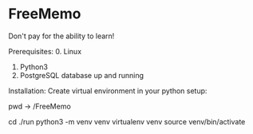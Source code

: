 # FreeMemo

Don't pay for the ability to learn!

Prerequisites:
0. Linux
1. Python3
2. PostgreSQL database up and running





Installation:
Create virtual environment in your python setup:

pwd
-> <SOMETHING>/FreeMemo
  
cd ./run
python3 -m venv venv
virtualenv venv
source venv/bin/activate

